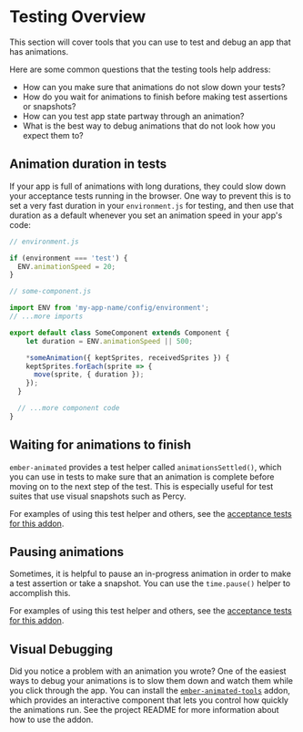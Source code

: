 # Testing Overview

This section will cover tools that you can use to test and debug an app that has animations.

Here are some common questions that the testing tools help address:

- How can you make sure that animations do not slow down your tests?
- How do you wait for animations to finish before making test assertions or snapshots?
- How can you test app state partway through an animation?
- What is the best way to debug animations that do not look how you expect them to?

## Animation duration in tests

If your app is full of animations with long durations, they could slow down your acceptance tests running in the browser.
One way to prevent this is to set a very fast duration in your `environment.js` for testing, and then use that duration as a default whenever you set an animation speed in your app's code:

```js
// environment.js

if (environment === 'test') {
  ENV.animationSpeed = 20;
}
```

```js
// some-component.js

import ENV from 'my-app-name/config/environment';
// ...more imports

export default class SomeComponent extends Component {
    let duration = ENV.animationSpeed || 500;

    *someAnimation({ keptSprites, receivedSprites }) {
    keptSprites.forEach(sprite => {
      move(sprite, { duration });
    });
  }

  // ...more component code
}
```

## Waiting for animations to finish

`ember-animated` provides a test helper called `animationsSettled()`, which you can use in tests to make sure that an animation is complete before moving on to the next step of the test.
This is especially useful for test suites that use visual snapshots such as Percy.

For examples of using this test helper and others, see the [acceptance tests for this addon](https://github.com/ember-animation/ember-animated/tree/master/tests/acceptance).

## Pausing animations

Sometimes, it is helpful to pause an in-progress animation in order to make a test assertion or take a snapshot.
You can use the `time.pause()` helper to accomplish this.

For examples of using this test helper and others, see the [acceptance tests for this addon](https://github.com/ember-animation/ember-animated/tree/master/tests/acceptance).


## Visual Debugging

Did you notice a problem with an animation you wrote?
One of the easiest ways to debug your animations is to slow them down and watch them while you click through the app.
You can install the [`ember-animated-tools`](https://github.com/ember-animation/ember-animated-tools) addon, which provides an interactive component that lets you control how quickly the animations run.
See the project README for more information about how to use the addon.
